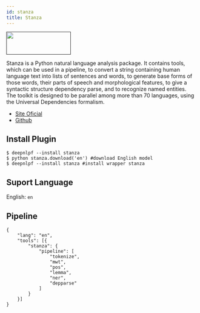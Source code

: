 ```yaml
---
id: stanza
title: Stanza
---
```


<a href="" target="_blank">
    <img src="" data-canonical-src="" width="170" height="60" />
</a>

Stanza is a Python natural language analysis package. It contains tools, which can be used in a pipeline, to convert a string containing human language text into lists of sentences and words, to generate base forms of those words, their parts of speech and morphological features, to give a syntactic structure dependency parse, and to recognize named entities. The toolkit is designed to be parallel among more than 70 languages, using the Universal Dependencies formalism.

- [Site Oficial](https://stanfordnlp.github.io/stanza/)
- [Github](https://github.com/stanfordnlp/stanza)

## Install Plugin

    $ deepnlpf --install stanza
    $ python stanza.download('en') #download English model
    $ deepnlpf --install stanza #install wrapper stanza

## Suport Language

English: ```en``` <br/>

## Pipeline
```
{
    "lang": "en",
    "tools": [{
        "stanza": {
            "pipeline": [
                "tokenize",
                "mwt",
                "pos",
                "lemma",
                "ner",
                "depparse"
            ]
        }
    }]
}
```